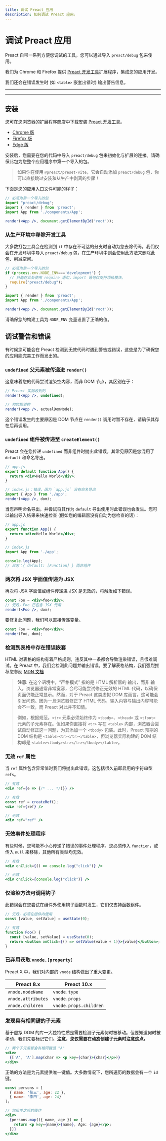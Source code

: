 ```yaml
---
title: 调试 Preact 应用
description: 如何调试 Preact 应用。
---
```


# 调试 Preact 应用

Preact 自带一系列方便您调试的工具，您可以通过导入 `preact/debug` 包来使用。

我们为 Chrome 和 Firefox 提供 [Preact 开发工具]扩展程序，集成您的应用开发。

我们还会在错误发生时 (如 `<table>` 嵌套出错时) 输出警告信息。

---

<toc></toc>

---

## 安装

您可在您浏览器的扩展程序商店中下载安装 [Preact 开发工具]。

- [Chrome 版](https://chrome.google.com/webstore/detail/preact-developer-tools/ilcajpmogmhpliinlbcdebhbcanbghmd)
- [Firefox 版](https://addons.mozilla.org/en-US/firefox/addon/preact-devtools/)
- [Edge 版](https://microsoftedge.microsoft.com/addons/detail/hdkhobcafnfejjieimdkmjaiihkjpmhk)

安装后，您需要在您的代码中导入 `preact/debug` 包来初始化与扩展的连接。请确保此包为您整个应用程序中第一个导入的包。

> 如果你在使用 `@preact/preset-vite`，它会自动添加 `preact/debug` 包，你可以直接跳过安装和从生产中剥离的步骤！

下面是您的应用入口文件可能的样子：

```jsx
// 必须为第一个导入的包
import "preact/debug";
import { render } from 'preact';
import App from './components/App';

render(<App />, document.getElementById('root'));
```

### 从生产环境中移除开发工具

大多数打包工具会在检测到 `if` 中存在不可达的分支时自动为您去除代码。我们仅会在开发环境中导入 `preact/debug` 包，在生产环境中则会使用此方法来删除此包、削减空间。

```jsx
// 必须为第一个导入的包
if (process.env.NODE_ENV==='development') {
  // 只能在此处使用 require 语句，import 语句仅支持顶级模块。
  require("preact/debug");
}

import { render } from 'preact';
import App from './components/App';

render(<App />, document.getElementById('root'));
```

请确保您的构建工具为 `NODE_ENV` 变量设置了正确的值。

## 调试警告和错误

有时候您可能会在 Preact 检测到无效代码时遇到警告或错误，这些是为了确保您的应用能完美工作而发出的。

### `undefined` 父元素被传递进 `render()`

这意味着您的代码尝试渲染空内容，而非 DOM 节点，其区别在于：

```jsx
// Preact 实际收到的
render(<App />, undefined);

// 和您期望的
render(<App />, actualDomNode);
```

这个错误发生的主要原因是 DOM 节点在 `render()` 调用时暂不存在，请确保其存在后再调用。

### `undefined` 组件被传递至 `createElement()`

Preact 会在您传递 `undefined` 而非组件时抛出此错误，其常见原因是您混用了 `default` 和命名导出。

```jsx
// app.js
export default function App() {
  return <div>Hello World</div>;
}

// index.js：错误，因为 `app.js` 没有命名导出
import { App } from './app';
render(<App />, dom);
```

当您声明命名导出，并尝试将其作为 `default` 导出使用时此错误也会发生。您可以输出导入结果来快速检查 (假如您的编辑器没有自动为您检查的话)：

```jsx
// app.js
export function App() {
  return <div>Hello World</div>;
}

// index.js
import App from './app';

console.log(App);
// 日志：{ default: [Function] } 而非组件
```

### 两次将 JSX 字面值传递为 JSX

再次将 JSX 字面值或组件传递进 JSX 是无效的，将触发如下错误。

```jsx
const Foo = <div>foo</div>;
// 无效，Foo 已包含 JSX 元素
render(<Foo />, dom);
```

要修复此问题，我们可以直接传递变量。

```jsx
const Foo = <div>foo</div>;
render(Foo, dom);
```

### 检测到表格中存在错误嵌套

HTML 对表格的结构有着严格规则，违反其中一条都会导致渲染错误，且很难调试。在 Preact 中，我们会检测此问题并输出错误。要了解表格结构，我们强烈推荐您参阅 [MDN 文档](https://developer.mozilla.org/zh-CN/docs/Learn/HTML/Tables/Basics)

> **注意:** 在这个语境中，“严格模式” 指的是 HTML 解析器的 输出，而非 输入。浏览器通常非常宽容，会尽可能尝试修正无效的 HTML 代码，以确保页面仍能正常显示。然而，对于 Preact 这类虚拟 DOM 库而言，这可能会引发问题。因为一旦浏览器修正了 HTML 代码，输入内容与输出内容可能会不一致，而 Preact 对此并不知情。
>
> 例如，根据规范，`<tr>` 元素必须始终作为 `<tbody>`、`<thead>` 或 `<tfoot>` 元素的子元素存在。但如果你直接将 `<tr>` 写在 `<table>` 内部，浏览器会尝试自动修正这一问题，为其添加一个 `<tbody>` 包装。此时，Preact 预期的 DOM 结构是 `<table><tr></tr></table>`，但浏览器实际构建的 DOM 结构却是 `<table><tbody><tr></tr></tbody></table>`。

### 无效 `ref` 属性

当 `ref` 属性包含异常值时我们将抛出此错误。这包括很久前即启用的字符串型 `refs`。

```jsx
// 有效
<div ref={e => {/* ... */)}} />

// 有效
const ref = createRef();
<div ref={ref} />

// 无效
<div ref="ref" />
```

### 无效事件处理程序

有些时候，您可能不小心传递了错误的事件处理程序。您必须传入 `function`，或传入 `null` 来移除，其他所有类型均无效。

```jsx
// 有效
<div onClick={() => console.log("click")} />

// 无效
<div onClick={console.log("click")} />
```

### 仅渲染方法可调用钩子

此错误会在您尝试在组件外使用钩子函数时发生，它们仅支持函数组件。

```jsx
// 无效，必须在组件内使用
const [value, setValue] = useState(0);

// 有效
function Foo() {
  const [value, setValue] = useState(0);
  return <button onClick={() => setValue(value + 1)}>{value}</button>;
}
```

### 已弃用获取 `vnode.[property]`

Preact X 中，我们对内部的 `vnode` 结构做出了重大变更。

| Preact 8.x         | Preact 10.x            |
| ------------------ | ---------------------- |
| `vnode.nodeName`   | `vnode.type`           |
| `vnode.attributes` | `vnode.props`          |
| `vnode.children`   | `vnode.props.children` |

### 发现具有相同键的子元素

基于虚拟 DOM 的库一大独特性质是需要检测子元素何时被移动。但要知道何时被移动，我们先要标记它们。**注意，您仅需要在动态创建子元素时注意这点。**

```jsx
// 两个子元素都会有相同键值 "A"
<div>
  {['A', 'A'].map(char => <p key={char}>{char}</p>)}
</div>
```

正确的方法是为元素提供唯一键值。大多数情况下，您所遍历的数据会有一个 `id` 键。

```jsx
const persons = [
  { name: '张三', age: 22 },
  { name: '李四', age: 24}
];

// 您组件之后的操作
<div>
  {persons.map(({ name, age }) => {
    return <p key={name}>{name}, Age: {age}</p>;
  })}
</div>
```

[Preact 开发工具]: https://preactjs.github.io/preact-devtools/

